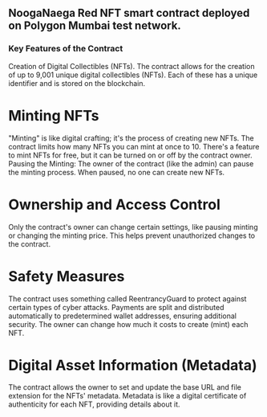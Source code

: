 ## NoogaNaega Red NFT smart contract deployed on Polygon Mumbai test network.

### Key Features of the Contract
Creation of Digital Collectibles (NFTs). The contract allows for the creation of up to 9,001 unique digital collectibles (NFTs). Each of these has a unique identifier and is stored on the blockchain.

# Minting NFTs
"Minting" is like digital crafting; it's the process of creating new NFTs.
The contract limits how many NFTs you can mint at once to 10.
There's a feature to mint NFTs for free, but it can be turned on or off by the contract owner.
Pausing the Minting: The owner of the contract (like the admin) can pause the minting process. When paused, no one can create new NFTs.

# Ownership and Access Control
Only the contract's owner can change certain settings, like pausing minting or changing the minting price. 
This helps prevent unauthorized changes to the contract.

# Safety Measures
The contract uses something called ReentrancyGuard to protect against certain types of cyber attacks.
Payments are split and distributed automatically to predetermined wallet addresses, ensuring additional security.
The owner can change how much it costs to create (mint) each NFT.

# Digital Asset Information (Metadata)
The contract allows the owner to set and update the base URL and file extension for the NFTs' metadata.
Metadata is like a digital certificate of authenticity for each NFT, providing details about it.
